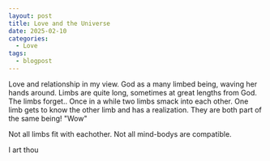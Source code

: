 ```yaml
---
layout: post
title: Love and the Universe
date: 2025-02-10
categories:
  - Love
tags:
  - blogpost
---
```

Love and relationship in my view. God as a many limbed being, waving her hands around. Limbs are quite long, sometimes at great lengths from God. The limbs forget.. Once in a while two limbs smack into each other. One limb gets to know the other limb and has a realization. They are both part of the same being! "Wow"

Not all limbs fit with eachother. Not all mind-bodys are compatible. 


I art thou